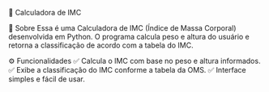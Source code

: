📏 Calculadora de IMC

📌 Sobre
Essa é uma Calculadora de IMC (Índice de Massa Corporal) desenvolvida em Python. O programa calcula peso e altura do usuário e retorna a classificação de acordo com a tabela do IMC.

⚙️ Funcionalidades
✅ Calcula o IMC com base no peso e altura informados.
✅ Exibe a classificação do IMC conforme a tabela da OMS.
✅ Interface simples e fácil de usar.

